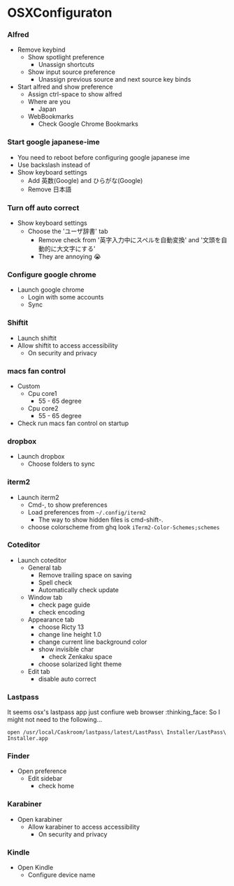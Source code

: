 # OSXConfiguraton

### Alfred
- Remove keybind
  - Show spotlight preference
    - Unassign shortcuts
  - Show input source preference
    - Unassign previous source and next source key binds
- Start alfred and show preference
  - Assign ctrl-space to show alfred
  - Where are you
    - Japan
  - WebBookmarks
    - Check Google Chrome Bookmarks

### Start google japanese-ime
- You need to reboot before configuring google japanese ime
- Use backslash instead of
- Show keyboard settings
  - Add 英数(Google) and ひらがな(Google)
  - Remove 日本語

### Turn off auto correct
- Show keyboard settings
  - Choose the 'ユーザ辞書' tab
    - Remove check from '英字入力中にスペルを自動変換' and '文頭を自動的に大文字にする'
    - They are annoying :sob:

### Configure google chrome
- Launch google chrome
  - Login with some accounts
  - Sync

### Shiftit
- Launch shiftit
- Allow shiftit to access accessibility
  - On security and privacy

### macs fan control
- Custom
  - Cpu core1
    - 55 - 65 degree
  - Cpu core2
    - 55 - 65 degree
- Check run macs fan control on startup

### dropbox
- Launch dropbox
  - Choose folders to sync

### iterm2
- Launch iterm2
  - Cmd-, to show preferences
  - Load preferences from `~/.config/iterm2`
    - The way to show hidden files is cmd-shift-.
  - choose colorscheme from ghq look `iTerm2-Color-Schemes;schemes`

### Coteditor
- Launch coteditor
  - General tab
    - Remove trailing space on saving
    - Spell check
    - Automatically check update
  - Window tab
    - check page guide
    - check encoding
  - Appearance tab
    - choose Ricty 13
    - change line height 1.0
    - change current line background color
    - show invisible char
      - check Zenkaku space
    - choose solarized light theme
  - Edit tab
    - disable auto correct

### Lastpass
It seems osx's lastpass app just confiure web browser :thinking_face:
So I might not need to the following...

```
open /usr/local/Caskroom/lastpass/latest/LastPass\ Installer/LastPass\ Installer.app
```

### Finder
- Open preference
  - Edit sidebar
    - check home

### Karabiner
- Open karabiner
  - Allow karabiner to access accessibility
    - On security and privacy

### Kindle
- Open Kindle
  - Configure device name
